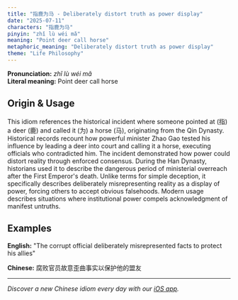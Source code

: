 ```yaml
---
title: "指鹿为马 - Deliberately distort truth as power display"
date: "2025-07-11"
characters: "指鹿为马"
pinyin: "zhǐ lù wéi mǎ"
meaning: "Point deer call horse"
metaphoric_meaning: "Deliberately distort truth as power display"
theme: "Life Philosophy"
---
```


**Pronunciation:** *zhǐ lù wéi mǎ*  
**Literal meaning:** Point deer call horse

## Origin & Usage

This idiom references the historical incident where someone pointed at (指) a deer (鹿) and called it (为) a horse (马), originating from the Qin Dynasty. Historical records recount how powerful minister Zhao Gao tested his influence by leading a deer into court and calling it a horse, executing officials who contradicted him. The incident demonstrated how power could distort reality through enforced consensus. During the Han Dynasty, historians used it to describe the dangerous period of ministerial overreach after the First Emperor's death. Unlike terms for simple deception, it specifically describes deliberately misrepresenting reality as a display of power, forcing others to accept obvious falsehoods. Modern usage describes situations where institutional power compels acknowledgment of manifest untruths.

## Examples

**English:** "The corrupt official deliberately misrepresented facts to protect his allies"

**Chinese:** 腐败官员故意歪曲事实以保护他的盟友

---

*Discover a new Chinese idiom every day with our [iOS app](https://apps.apple.com/us/app/daily-chinese-idioms/id6740611324).*
